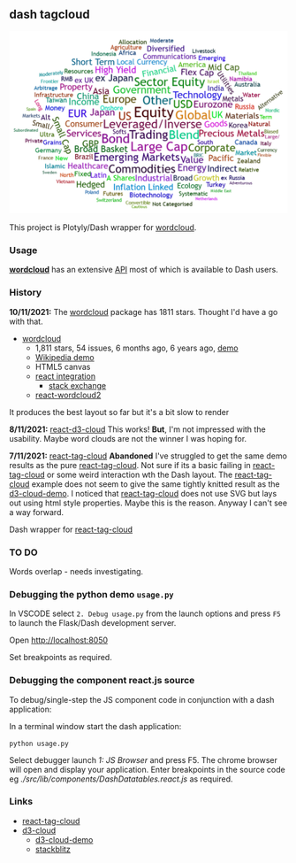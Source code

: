 ## dash tagcloud

![](docs/img/dash-tag-cloud.png)

This project is Plotyly/Dash wrapper for [wordcloud].

### Usage

**[wordcloud]** has an extensive [API](https://github.com/timdream/wordcloud2.js/blob/gh-pages/API.md) most
of which is available to Dash users.

### History

**10/11/2021:** The [wordcloud](https://github.com/timdream/wordcloud2.js) package has 1811 stars. Thought I'd
have a go with that.

* [wordcloud](https://github.com/timdream/wordcloud2.js)
    * 1,811 stars, 54 issues, 6 months ago,	6 years ago, [demo](https://wordcloud2-js.timdream.org/#web-tech)
    * [Wikipedia demo](https://wordcloud.timdream.org/#wikipedia:Cloud)
    * HTML5 canvas
    * [react integration](https://github.com/timdream/wordcloud2.js/issues/108)
        * [stack exchange](https://stackoverflow.com/questions/46630694/wordcloud2-integration-for-react)
    * [react-wordcloud2](https://github.com/Tarabyte/react-wordcloud2)

It produces the best layout so far but it's a bit slow to render

**8/11/2021:** [react-d3-cloud](https://github.com/Yoctol/react-d3-cloud) This works! **But**, I'm not impressed
with the usability. Maybe word clouds are not the winner I was hoping for.

**7/11/2021:** [react-tag-cloud] **Abandoned** I've struggled to get the same demo results as the pure [react-tag-cloud]. Not sure if its a basic failing in [react-tag-cloud] or some weird interaction wth the Dash layout. The [react-tag-cloud]
example does not seem to give the same tightly knitted result as the [d3-cloud-demo]. I noticed that
[react-tag-cloud] does not use SVG but lays out using html style properties. Maybe this is the
reason. Anyway I can't see a way forward.


Dash wrapper for [react-tag-cloud]

### TO DO

Words overlap - needs investigating.


### Debugging the python demo `usage.py`

In VSCODE select `2. Debug usage.py` from the launch options and press `F5` to launch the
Flask/Dash development server.

Open [http://localhost:8050](http://localhost:8050)

Set breakpoints as required.

### Debugging the component react.js source

To debug/single-step the JS component code in conjunction with a dash application:

In a terminal window start the dash application:

    python usage.py

Select debugger launch *1: JS Browser* and press F5. The chrome browser
will open and display your application. Enter breakpoints in the source
code eg *./src/lib/components/DashDatatables.react.js* as required.


### Links

* [react-tag-cloud](https://github.com/IjzerenHein/react-tag-cloud)
* [d3-cloud](https://github.com/jasondavies/d3-cloud)
    * [d3-cloud-demo]
    * [stackblitz](https://stackblitz.com/edit/react-tag-cloud-t5x4zt?file=App.js)

[wordcloud]: https://github.com/timdream/wordcloud2.js
[react-tag-cloud]: https://github.com/IjzerenHein/react-tag-cloud
[d3-cloud-demo]: https://www.jasondavies.com/wordcloud/